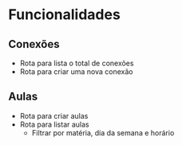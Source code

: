 # Funcionalidades

## Conexões

- Rota para lista o total de conexões
- Rota para criar uma nova conexão

## Aulas

- Rota para criar aulas
- Rota para listar aulas
    - Filtrar por matéria, dia da semana e horário